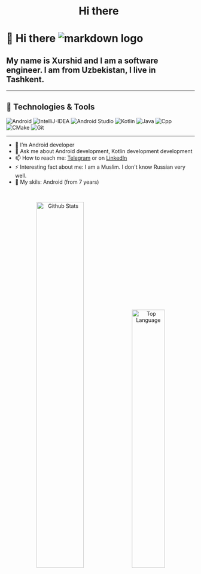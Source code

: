 <h1 align="center">Hi there <img src="https://raw.githubusercontent.com/nixin72/nixin72/master/wave.gif" width="3px"></h2> 

# 👋 Hi there ![markdown logo](https://raw.githubusercontent.com/MartinHeinz/MartinHeinz/master/wave.gif)

My name is Xurshid and I am a software engineer. I am from Uzbekistan, I live in Tashkent.
---
<hr>

## 🔧 Technologies & Tools
![Android](https://img.shields.io/badge/OS-Android-informational?style=flat&logo=android&logoColor=white&color=2bbc8a)
![IntelliJ-IDEA](https://img.shields.io/badge/Editor-IntelliJ_IDEA-informational?style=flat&logo=intellij-idea&logoColor=white&color=2bbc8a)
![Android Studio](https://img.shields.io/badge/Editor-Android%20Studio-green?style=flat&logo=android-studio&logoColor=white&color=2bbc8a)
![Kotlin](https://img.shields.io/badge/Code-Kotlin-informational?style=flat&logo=Kotlin&logoColor=white&color=2bbc8a)
![Java](https://img.shields.io/badge/Code-Java-informational?style=flat&logo=Java&logoColor=white&color=2bbc8a)
![Cpp](https://img.shields.io/badge/Code-C++-informational?style=flat&logo=C&logoColor=white&color=2bbc8a)
![CMake](https://img.shields.io/badge/Code-CMake-informational?style=flat&logo=cmake&logoColor=white&color=2bbc8a)
![Git](https://img.shields.io/badge/Tools-Git-informational?style=flat&logo=git&logoColor=white&color=2bbc8a)

<hr>

- 📱 I’m Android developer
- 💬 Ask me about Android development, Kotlin development development
- 📫 How to reach me: [Telegram](https://t.me/xurshidt90) or on [LinkedIn](https://www.linkedin.com/in/xurshid-tursunov-103333131/)
- ⚡ Interesting fact about me: I am a Muslim. I don't know Russian very well.
- 🤯 My skils: Android (from 7 years)


</br>
<p align="center">
  <img alt="Github Stats" src="https://github-readme-stats.vercel.app/api?username=xurshidt90&show_icons=true&theme=calm" width="50%"/>
  <img alt="Top Language" src="https://github-readme-stats.vercel.app/api/top-langs/?username=xurshidt90&hide=html,css&layout=compact&theme=calm" width="42%"/>
</p>




<!---
xurshidt90/xurshidt90 is a ✨ special ✨ repository because its `README.md` (this file) appears on your GitHub profile.
You can click the Preview link to take a look at your changes.
- 👀 I’m interested in ...
- 🌱 I’m currently learning ...
- 💞️ I’m looking to collaborate on ...
- 📫 How to reach me ...
--->
